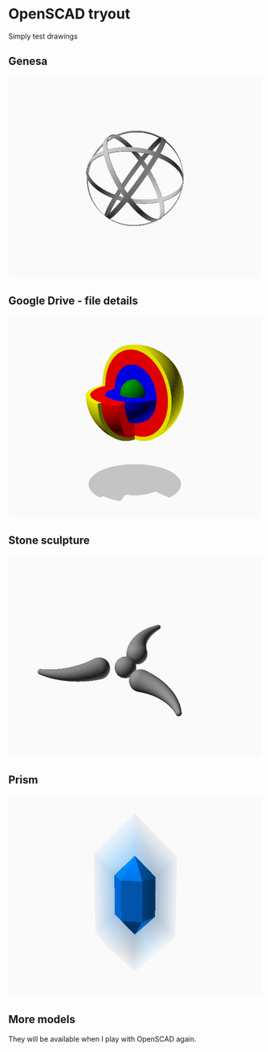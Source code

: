 # OpenSCAD tryout
Simply test drawings

## Genesa
![Genesa](Genesa%20-%20render.png)

## Google Drive - file details
![GDrive-file_details](GDrive%20-%20file%20details%20-%20render.png)

## Stone sculpture
![Stone sculpture](Stone%20sculpture%20-%20render.png)

## Prism
![Prism](Prism%20-%20render.png)

## More models
They will be available when I play with OpenSCAD again.
